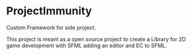 # ProjectImmunity
Custom Framework for side project.

This project is meant as a open source project to create a Library for 2D game development with SFML adding an editor and EC to SFML.

